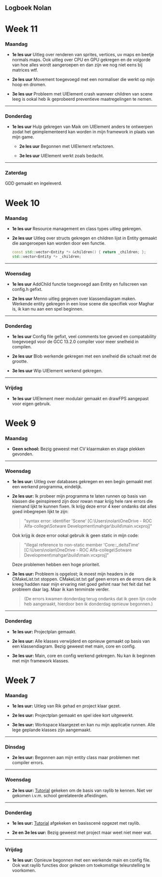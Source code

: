 ## Logboek Nolan

# Week 11

### Maandag

- **1e les uur**
  Uitleg over renderen van sprites, vertices, uv maps en beetje normals maps. Ook uitleg over CPU en GPU gekregen en de volgorde van hoe alles wordt aangeroepen en dan zijn we nog niet eens bij matrices wtf.
  <br>

- **2e les uur**
  Movement toegevoegd met een normaliser die werkt op mijn hoop en dromen.
  <br>

- **3e les uur**
  Probleem met UIElement crash wanneer children van scene leeg is ookal heb ik geprobeerd preventieve maatregelingen te nemen.

---

### Donderdag

- **1e les uur**
  Hulp gekregen van Maik om UIElement anders te ontwerpen zodat het geimplementeerd kan worden in mijn framework in plaats van mijn game.

  - **2e les uur**
    Begonnen met UIElement refactoren.

  - **3e les uur**
    UIElement werkt zoals bedacht.

---

### Zaterdag

GDD gemaakt en ingeleverd.

<div style="page-break-after: always;"></div>

# Week 10

### Maandag

- **1e les uur**
  Resource management en class types uitleg gekregen.
  <br>

- **2e les uur**
  Uitleg over structs gekregen en children lijst in Entity gemaakt die aangeroepen kan worden door een functie.

  ```cpp
  const std::vector<Entity *> &children() { return _children; };
  std::vector<Entity *> _children;
  ```

---

### Woensdag

- **1e les uur**
  AddChild functie toegevoegd aan Entity en fullscreen van config.h gefixt.
  <br>

- **2e les uur**
  Menno uitleg gegeven over klassendiagram maken.
  Werkende entity gekregen in een lose scene die specifiek voor Maghar is, ik kan nu aan een spel beginnen.

---

### Donderdag

- **1e les uur**
  Config file gefixt, veel comments toe gevoed en compatability toegevoegd voor de GCC 13.2.0 compiler voor meer snelheid in compilen.
  <br>

- **2e les uur**
  Blob werkende gekregen met een snelheid die schaalt met de grootte.
  <br>

- **3e les uur**
  Wip UIElement werkend gekregen.

---

### Vrijdag

- **1e les uur**
UIElement meer modulair gemaakt en drawFPS aangepast voor eigen gebruik.
<div style="page-break-after: always;"></div>

# Week 9

### Maandag

- **Geen school:**
  Bezig geweest met CV klaarmaken en stage plekken gevonden.

---

### Woensdag

- **1e les uur:**
  Uitleg over databases gekregen en een begin gemaakt met een werkend programma, eindelijk.
  <br>

- **2e les uur:**
  Ik probeer mijn programma te laten runnen op basis van klassen die geinspireerd zijn door rowan maar krijg hele rare errors die niemand lijkt te kunnen fixen.
  Ik krijg deze error 4 keer ondanks dat alles goed inbegrepen lijkt te zijn:

  > "syntax error: identifier 'Scene' [C:\Users\nolan\OneDrive - ROC Alfa-college\Sotware Development\mahgar\build\main.vcxproj]"

  Ook krijg ik deze error ookal gebruik ik geen static in mijn code:

  > "illegal reference to non-static member 'Core::\_deltaTime' [C:\Users\nolan\OneDrive - ROC Alfa-college\Sotware Development\mahgar\build\main.vcxproj]"

  Deze problemen hebben een hoge prioriteit.
  <br>

- **3e les uur:**
  Probleem is opgelost; ik moest mijn headers in de CMakeList.txt stoppen. CMakeList.txt gaf geen errors en de errors die ik kreeg hadden naar mijn ervaring niet goed gehint naar het feit dat het probleem daar lag. Maar ik kan tenminste verder.
  > (De errors kwamen donderdag terug ondanks dat ik geen lijn code heb aangeraakt, hierdoor ben ik donderdag opnieuw begonnen.)

---

### Donderdag

- **1e les uur:**
  Projectplan gemaakt.
  <br>

- **2e les uur:**
  Alle klasses verwijderd en opnieuw gemaakt op basis van een klassendiagram.
  Bezig geweest met main, core en config.
  <br>

- **3e les uur:**
  Main, core en config werkend gekregen.
  Nu kan ik beginnen met mijn framework klasses.

<div style="page-break-after: always;"></div>

# Week 7

### Maandag

- **1e les uur:**
  Uitleg van Rik gehad en project klaar gezet.
  <br>

- **2e les uur:**
  Projectplan gemaakt en spel idee kort uitgewerkt.
  <br>

- **3e les uur:**
  Workspace klaargezet en kan nu mijn applicatie runnen.
  Alle lege geplande klasses zijn aangemaakt.

---

### Dinsdag

- **2e les uur:**
  Begonnen aan mijn entity class maar problemen met compiler errors.

---

### Woensdag

- **2e les uur:**
  [Tutorial](https://www.youtube.com/watch?v=VLJlTaFvHo4) gekeken om de basis van raylib te kennen.
  Niet ver gekomen i.v.m. school gerelateerde afleidingen.

---

### Donderdag

- **1e les uur:**
  [Tutorial](https://www.youtube.com/watch?v=VLJlTaFvHo4) afgekeken en basisscené opgezet met raylib.
  <br>

- **2e en 3e les uur:**
  Bezig geweest met project maar weet niet meer wat.

---

### Vrijdag

- **1e les uur:**
  Opnieuw begonnen met een werkende main en config file. Ook wat raylib functies door gelezen om toekomstige teleurstelling te voorkomen.
